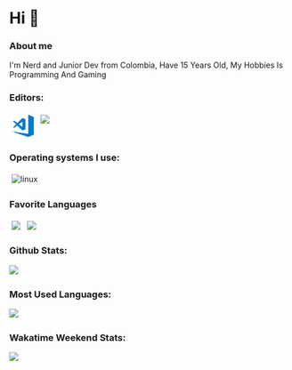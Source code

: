 # Hi 👋
### About me
I'm Nerd and Junior Dev from Colombia, Have 15 Years Old, My Hobbies Is Programming And Gaming
### Editors:
<img src="https://raw.githubusercontent.com/github/explore/80688e429a7d4ef2fca1e82350fe8e3517d3494d/topics/visual-studio-code/visual-studio-code.png" alt="VS Code" height="40" style="vertical-align:top; margin:4px">
<img src="https://www.vectorlogo.zone/logos/neovimio/neovimio-icon.svg"height="40" style="vertical-align:top; margin:4px">

### Operating systems I use:

<img src="https://www.vectorlogo.zone/logos/archlinux/archlinux-icon.svg" alt="linux" height="40" style="vertical-align:top; margin:4px">

### Favorite Languages

<img src="https://iconape.com/wp-content/files/sh/51404/svg/c--4.svg" height="40" style="vertical-align:top; margin:4px">
<img src="https://iconape.com/wp-content/files/rj/371212/svg/371212.svg" height="40" style="vertical-align:top; margin:4px">

### Github Stats:
<img src="https://github-readme-stats.vercel.app/api?username=dj45-sys&&show_icons=true&title_color=ff8000&icon_color=bb2acf&text_color=daf7dc&bg_color=424242"/>

### Most Used Languages:
<img src="https://github-readme-stats.vercel.app/api/top-langs/?username=dj45-sys&layout=compact">

### Wakatime Weekend Stats:

<img src="https://github-readme-stats.vercel.app/api/wakatime?username=Dj45Sys"/>
